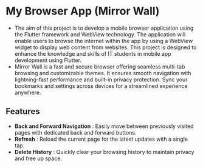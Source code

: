 # My Browser App (Mirror Wall)
- The aim of this project is to develop a mobile browser application using the Flutter framework
and WebView technology. The application will enable users to browse the internet within the app
by using a WebView widget to display web content from websites. This project is designed to
enhance the knowledge and skills of IT students in mobile app development using Flutter.
- Mirror Wall is a fast and secure browser offering seamless multi-tab browsing and customizable themes. It ensures smooth navigation with lightning-fast performance and built-in privacy protection. Sync your bookmarks and settings across devices for a streamlined experience anywhere.
## Features
- **Back and Forward Navigation** : Easily move between previously visited pages with dedicated back and forward buttons.
- **Refresh** : Reload the current page for the latest updates with a single tap.
- **Delete History** : Quickly clear your browsing history to maintain privacy and free up space.
